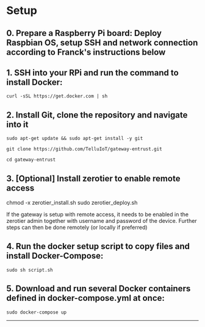 # Setup

## 0. Prepare a Raspberry Pi board: Deploy Raspbian OS, setup SSH and network connection according to Franck's instructions below

## 1. SSH into your RPi and run the command to install Docker:

`curl -sSL https://get.docker.com | sh`

## 2. Install Git, clone the repository and navigate into it

`sudo apt-get update && sudo apt-get install -y git`

`git clone https://github.com/TelluIoT/gateway-entrust.git`

`cd gateway-entrust`

## 3. [Optional] Install zerotier to enable remote access
chmod -x zerotier_install.sh
sudo zerotier_deploy.sh

If the gateway is setup with remote access, it needs to be enabled in the zerotier admin together with username and password of the device. Further steps can then be done remotely (or locally if preferred)

## 4. Run the docker setup script to copy files and install Docker-Compose:
`sudo sh script.sh`

## 5. Download and run several Docker containers defined in docker-compose.yml at once:

`sudo docker-compose up`

---

